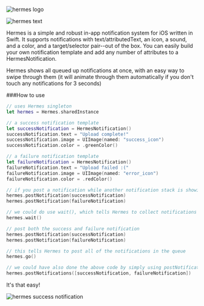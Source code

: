 ![hermes logo](http://i.imgur.com/1ZbEIuH.png)

![hermes text](http://i.imgur.com/vlg4X61.png)

Hermes is a simple and robust in-app notification system for iOS written in Swift.  It supports notifications with text/attributedText, an icon, a sound, and a color, and a target/selector pair--out of the box.  You can easily build your own notification template and add any number of attributes to a HermesNotification.

Hermes shows all queued up notifications at once, with an easy way to swipe through them (it will animate through them automatically if you don't touch any notifications for 3 seconds)

###How to use
```swift
// uses Hermes singleton
let hermes = Hermes.sharedInstance

// a success notification template
let successNotification = HermesNotification()
successNotification.text = "Upload complete!"
successNotification.image = UIImage(named: "success_icon")
successNotification.color = .greenColor()

// a failure notification template
let failureNotification = HermesNotification()
failureNotification.text = "Upload failed :("
failureNotification.image = UIImage(named: "error_icon")
failureNotification.color = .redColor()

// if you post a notification while another notification stack is showing, it will show once the current stack is gone
hermes.postNotification(successNotification)
hermes.postNotification(failureNotification)

// we could do use wait(), which tells Hermes to collect notifications without showing them yet
hermes.wait()

// post both the success and failure notification 
hermes.postNotification(successNotification)
hermes.postNotification(failureNotification)

// this tells Hermes to post all of the notifications in the queue
hermes.go()

// we could have also done the above code by simply using postNotifications
hermes.postNotifications([successNotification, failureNotification])
```

It's that easy!

![hermes success notification](http://i.imgur.com/LnBCeAh.png)

